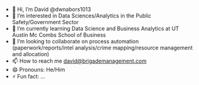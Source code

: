 - 👋 Hi, I’m David @dwnabors1013
- 👀 I’m interested in Data Sciences/Analytics in the Public Safety/Government Sector
- 🌱 I’m currently learning Data Science and Business Analytics at UT Austin Mc Combs School of Business
- 💞️ I’m looking to collaborate on process automation (paperwork/reports/intel analysis/crime mapping/resource management and allocation)
- 📫 How to reach me david@brigademanagement.com 
- 😄 Pronouns: He/Him
- ⚡ Fun fact: ...

<!---
dwnabors1013/dwnabors1013 is a ✨ special ✨ repository because its `README.md` (this file) appears on your GitHub profile.
You can click the Preview link to take a look at your changes.
--->
